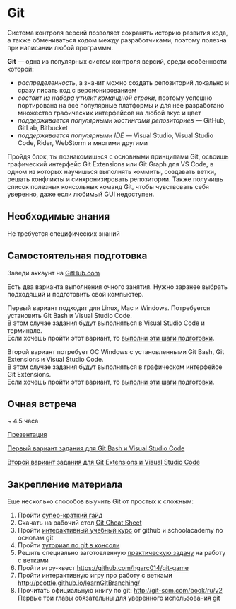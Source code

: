 # Git

Система контроля версий позволяет сохранять историю развития кода, а также обмениваться кодом между разработчиками, поэтому полезна при написании любой программы.

**Git** — одна из популярных систем контроля версий, среди особенности которой:
- *распределенность*, а значит можно создать репозиторий локально и сразу писать код с версионированием
- *состоит из набора утилит командной строки*, поэтому успешно портирована на все популярные платформы и для нее разработано множество графических интерфейсов на любой вкус и цвет
- *поддерживается популярными хостингами репозиториев* — GitHub, GitLab, Bitbucket
- *поддерживается популярными IDE* — Visual Studio, Visual Studio Code, Rider, WebStorm и многими другими

Пройдя блок, ты познакомишься с основными принципами Git, освоишь графический интерфейс Git Extensions или Git Graph для VS Code, в одном из которых научишься выполнять коммиты, создавать ветки, решать конфликты и синхронизировать репозитории. Также получишь список полезных консольных команд Git, чтобы чувствовать себя уверенно, даже если любимый GUI недоступен.


## Необходимые знания

Не требуется специфических знаний


## Самостоятельная подготовка

Заведи аккаунт на [GitHub.com](https://github.com/join)

Есть два варианта выполнения очного занятия. Нужно заранее выбрать подходящий и подготовить свой компьютер.

Первый вариант подходит для Linux, Mac и Windows. Потребуется установить Git Bash и Visual Studio Code.  
В этом случае задания будут выполняться в Visual Studio Code и терминале.  
Если хочешь пройти этот вариант, то [выполни эти шаги подготовки](https://github.com/kontur-courses/git/blob/master/git-install-cli.md).

Второй вариант потребует ОС Windows с установленными Git Bash, Git Extensions и Visual Studio Code.  
В этом случае задания будут выполняться в графическом интерфейсе Git Extensions.  
Если хочешь пройти этот вариант, то [выполни эти шаги подготовки](https://github.com/kontur-courses/git/blob/master/git-install-ext.md).


## Очная встреча

~ 4.5 часа  

[Презентация](https://docs.google.com/presentation/d/1B5njNPGdQxvaXYOWG_hyaCXxyp6RtWYllMVSHACmdgM/edit?usp=sharing)  

[Первый вариант задания для Git Bash и Visual Studio Code](https://github.com/kontur-courses/git/blob/master/git-cli.md)  

[Второй вариант задания для Git Extensions и Visual Studio Code](https://github.com/kontur-courses/git/blob/master/git-ext.md)  


## Закрепление материала

Еще несколько способов выучить Git от простых к сложным:
1. Пройти [супер-краткий гайд](http://rogerdudler.github.io/git-guide/)
2. Скачать на рабочий стол [Git Cheat Sheet](https://github.com/kontur-intern-2016/git-cheatsheet-visual)
3. Пройти [интерактивный учебный курс](https://try.github.io) от github и schoolacademy по основам git
4. Пройти [туториал по git в консоли](https://githowto.com/ru)
5. Решить специально заготовленную [практическую задачу](https://github.com/kontur-courses/git-merge-task) на работу с ветками
6. Пройти игру-квест https://github.com/hgarc014/git-game
7. Пройти интерактивную игру про работу с ветками http://pcottle.github.io/learnGitBranching/
8. Прочитать официальную книгу по git: http://git-scm.com/book/ru/v2 Первые три главы обязательны для уверенного использования git
